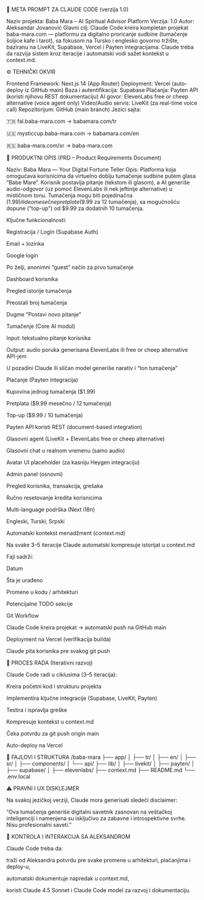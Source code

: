 🧠 META PROMPT ZA CLAUDE CODE (verzija 1.0)

Naziv projekta: Baba Mara – AI Spiritual Advisor Platform
Verzija: 1.0
Autor: Aleksandar Jovanović
Glavni cilj: Claude Code kreira kompletan projekat baba-mara.com — platformu za digitalno proricanje sudbine (tumačenje šoljice kafe i tarot), sa fokusom na Tursko i englesko govorno tržište, baziranu na LiveKit, Supabase, Vercel i Payten integracijama.
Claude treba da razvija sistem kroz iteracije i automatski vodi sažet kontekst u context.md.

⚙️ TEHNIČKI OKVIR

Frontend Framework: Next.js 14 (App Router)
Deployment: Vercel (auto-deploy iz GitHub main)
Baza i autentifikacija: Supabase
Plaćanja: Payten API (koristi njihovu REST dokumentaciju)
AI govor: ElevenLabs free or cheep alternative  (voice agent only)
Video/Audio servis: LiveKit (za real-time voice call)
Repozitorijum: GitHub (main branch)
Jezici sajta:

🇹🇷 fal.baba-mara.com → babamara.com/tr

🇺🇸 mysticcup.baba-mara.com → babamara.com/en

🇷🇸 baba-mara.com/sr → baba-mara.com

💎 PRODUKTNI OPIS (PRD – Product Requirements Document)

Naziv: Baba Mara — Your Digital Fortune Teller
Opis:
Platforma koja omogućava korisnicima da virtuelno dobiju tumačenje sudbine putem glasa “Babe Mare”.
Korisnik postavlja pitanje (tekstom ili glasom), a AI generiše audio-odgovor (uz pomoć ElevenLabs ili nek jeftinije alternative) u mističnom tonu.
Tumačenja mogu biti pojedinačna ($1.99) ili deo mesečne pretplate ($9.99 za 12 tumačenja), sa mogućnošću dopune (“top-up”) od $9.99 za dodatnih 10 tumačenja.

Ključne funkcionalnosti:

Registracija / Login (Supabase Auth)

Email + lozinka

Google login

Po želji, anonimni “guest” način za prvo tumačenje

Dashboard korisnika

Pregled istorije tumačenja

Preostali broj tumačenja

Dugme “Postavi novo pitanje”

Tumačenje (Core AI modul)

Input: tekstualno pitanje korisnika

Output: audio poruka generisana ElevenLabs ili free or cheep alternative API-jem

U pozadini Claude ili sličan model generiše narativ i “ton tumačenja”

Plaćanje (Payten integracija)

Kupovina jednog tumačenja ($1.99)

Pretplata ($9.99 mesečno / 12 tumačenja)

Top-up ($9.99 / 10 tumačenja)

Payten API koristi REST (document-based integration)

Glasovni agent (LiveKit + ElevenLabs free or cheep alternative)

Glasovni chat u realnom vremenu (samo audio)

Avatar UI placeholder (za kasniju Heygen integraciju)

Admin panel (osnovni)

Pregled korisnika, transakcija, grešaka

Ručno resetovanje kredita korisnicima

Multi-language podrška (Next i18n)

Engleski, Turski, Srpski

Automatski kontekst menadžment (context.md)

Na svake 3–5 iteracije Claude automatski kompresuje istorijat u context.md

Fajl sadrži:

Datum

Šta je urađeno

Promene u kodu / arhitekturi

Potencijalne TODO sekcije

Git Workflow

Claude Code kreira projekat → automatski push na GitHub main

Deployment na Vercel (verifikacija builda)

Claude pita korisnika pre svakog git push

🔁 PROCES RADA (Iterativni razvoj)

Claude Code radi u ciklusima (3–5 iteracija):

Kreira početni kod i strukturu projekta

Implementira ključne integracije (Supabase, LiveKit, Payten)

Testira i ispravlja greške

Kompresuje kontekst u context.md

Čeka potvrdu za git push origin main

Auto-deploy na Vercel

📄 FAJLOVI I STRUKTURA
/baba-mara
├── app/
│   ├── tr/
│   ├── en/
│   ├── sr/
│   ├── components/
│   └── api/
├── lib/
│   ├── livekit/
│   ├── payten/
│   ├── supabase/
│   ├── elevenlabs/
├── context.md
├── README.md
└── .env.local

⚠️ PRAVNI I UX DISKLEJMER

Na svakoj jezičkoj verziji, Claude mora generisati sledeći disclaimer:

“Ova tumačenja generiše digitalni savetnik zasnovan na veštačkoj inteligenciji i namenjena su isključivo za zabavne i introspektivne svrhe. Nisu profesionalni saveti.”

🧩 KONTROLA I INTERAKCIJA SA ALEKSANDROM

Claude Code treba da:

traži od Aleksandra potvrdu pre svake promene u arhitekturi, plaćanjima i deploy-u,

automatski dokumentuje napredak u context.md,

koristi Claude 4.5 Sonnet i Claude Code model za razvoj i dokumentaciju.